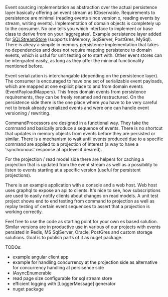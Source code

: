 Event sourcing implementation as abstraction over the actual persistence layer basically offering an event stream as IObservable<Event>. Requirements to persistence are minimal (reading events since version x, reading events by stream, writing events). Implementation of domain objects is completely up to the consumer. No one tells you which interface to implement or base class to derive from on your 'aggregates'. Example persistence layer added for [SQLStreamStore](https://github.com/SQLStreamStore/SQLStreamStore) (supports InMemory, SqlServer, PostGres, MySql). There is alreay a simpile in memory persistence implementation that takes no dependencies and does not require mapping persistence to domain events, which is usful for unit testing or to start with. Other event stores can be intergrated easily, as long as they offer the minimal functionality mentioned before.

Event serialization is interchangable (depending on the persistence layer). The consumer is encouraged to have one set of serializable event payloads, which are mapped at one explicit place to and from domain events (EventPayloadMappers). This frees domain events from persistence requirements, they can be freely renamed and restructured. On the persistence side there is the one place where you have to be very careful not to break already serialized events and were one can handle event versioning / rewriting. 

CommandProcessors are designed in a functional way. They take the command and basically produce a sequence of events. There is no shortcut that updates in memory objects from events before they are persisted or similar. There is a mechanism to wait until events produced due to a specific command are applied to a projection of interest (a way to have a 'synchronous' response at api level if desired). 

For the projection / read model side there are helpers for caching a projection that is updated from the event stream as well as a possibility to listen to events starting at a specific version (useful for persistent projections). 

There is an example application with a console and a web host. Web host uses graphql to expose an api to clients. It's nice to see, how subscriptions are used to easily notify clients about changes on read models. A unit test project shows end to end testing from command to projection as well as replay testing of certain event sequences to assert that a projection is working correctly.

Feel free to use the code as starting point for your own es based solution. Similar versions are in productive use in various of our projects with events persisted in Redis, MS SqlServer, Oracle, PostGres and custom storage solutions. Goal is to publish parts of it as nuget package.

TODOs:
 - example angular client app
 - example for handling concurrency at the projection side as alternative for concurrency handling at persisence side
 - IAsyncEnumerable
 - read page size configurable for sql stream store
 - efficient logging with [LoggerMessage] generator
 - nuget package